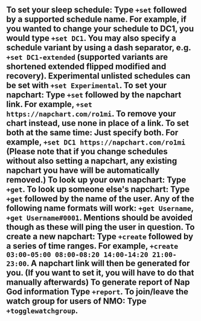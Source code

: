 **To set your sleep schedule:** Type `+set` followed by a supported schedule name. For example, if you wanted to change your schedule to DC1, you would type `+set DC1`. You may also specify a schedule variant by using a dash separator, e.g. `+set DC1-extended` (supported variants are shortened extended flipped modified and recovery). Experimental unlisted schedules can be set with `+set Experimental`.
**To set your napchart:** Type `+set` followed by the napchart link. For example, `+set https://napchart.com/ro1mi`. To remove your chart instead, use none in place of a link.
**To set both at the same time:** Just specify both. For example, `+set DC1 https://napchart.com/ro1mi`
(Please note that if you change schedules without also setting a napchart, any existing napchart you have will be automatically removed.)
**To look up your own napchart:** Type `+get`.
**To look up someone else's napchart:** Type `+get` followed by the name of the user. Any of the following name formats will work: `+get Username`, `+get Username#0001`. Mentions should be avoided though as these will ping the user in question.
**To create a new napchart:** Type `+create` followed by a series of time ranges. For example, `+create 03:00-05:00 08:00-08:20 14:00-14:20 21:00-23:00`. A napchart link will then be generated for you. (If you want to set it, you will have to do that manually afterwards)
**To generate report of Nap God information** Type `+report`.
**To join/leave the watch group for users of NMO:** Type `+togglewatchgroup`.
-----------------------------------------------
